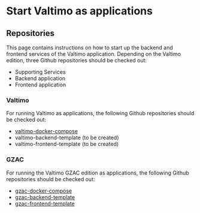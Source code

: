 # Start Valtimo as applications

## Repositories
This page contains instructions on how to start up the backend and frontend services of the Valtimo application.
Depending on the Valtimo edition, three Github repositories should be checked out:
* Supporting Services
* Backend application
* Frontend application

### Valtimo
For running Valtimo as applications, the following Github repositories should be checked out:
* [valtimo-docker-compose](https://github.com/valtimo-platform/valtimo-docker-compose)
* valtimo-backend-template (to be created)
* valtimo-frontend-template (to be created)

### GZAC
For running the Valtimo GZAC edition as applications, the following Github repositories should be checked out:
* [gzac-docker-compose](https://github.com/generiekzaakafhandelcomponent/gzac-docker-compose)
* [gzac-backend-template](https://github.com/generiekzaakafhandelcomponent/gzac-backend-template)
* [gzac-frontend-template](https://github.com/generiekzaakafhandelcomponent/gzac-frontend-template)
